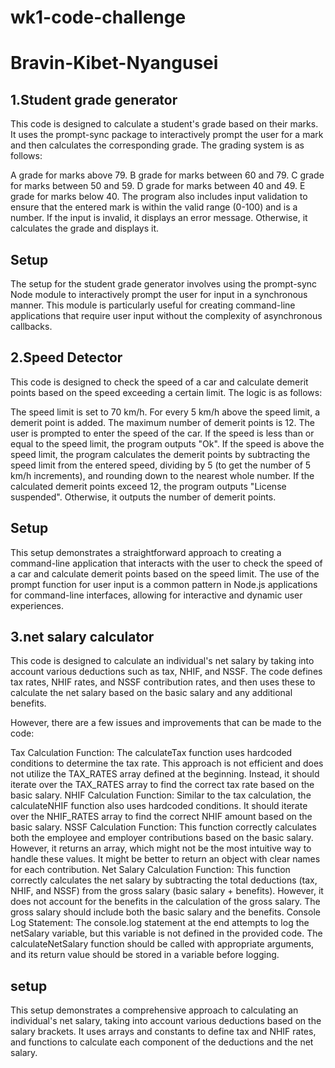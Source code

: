 # wk1-code-challenge
# Bravin-Kibet-Nyangusei
## 1.Student grade generator
This code is designed to calculate a student's grade based on their marks. It uses the prompt-sync package to interactively prompt the user for a mark and then calculates the corresponding grade. The grading system is as follows:

A grade for marks above 79.
B grade for marks between 60 and 79.
C grade for marks between 50 and 59.
D grade for marks between 40 and 49.
E grade for marks below 40.
The program also includes input validation to ensure that the entered mark is within the valid range (0-100) and is a number. If the input is invalid, it displays an error message. Otherwise, it calculates the grade and displays it.

## Setup
The setup for the student grade generator involves using the prompt-sync Node module to interactively prompt the user for input in a synchronous manner. This module is particularly useful for creating command-line applications that require user input without the complexity of asynchronous callbacks.

## 2.Speed Detector
This code is designed to check the speed of a car and calculate demerit points based on the speed exceeding a certain limit. The logic is as follows:

The speed limit is set to 70 km/h.
For every 5 km/h above the speed limit, a demerit point is added.
The maximum number of demerit points is 12.
The user is prompted to enter the speed of the car.
If the speed is less than or equal to the speed limit, the program outputs "Ok".
If the speed is above the speed limit, the program calculates the demerit points by subtracting the speed limit from the entered speed, dividing by 5 (to get the number of 5 km/h increments), and rounding down to the nearest whole number.
If the calculated demerit points exceed 12, the program outputs "License suspended".
Otherwise, it outputs the number of demerit points.

## Setup
This setup demonstrates a straightforward approach to creating a command-line application that interacts with the user to check the speed of a car and calculate demerit points based on the speed limit. The use of the prompt function for user input is a common pattern in Node.js applications for command-line interfaces, allowing for interactive and dynamic user experiences.

## 3.net salary calculator
This code is designed to calculate an individual's net salary by taking into account various deductions such as tax, NHIF, and NSSF. The code defines tax rates, NHIF rates, and NSSF contribution rates, and then uses these to calculate the net salary based on the basic salary and any additional benefits.

However, there are a few issues and improvements that can be made to the code:

Tax Calculation Function: The calculateTax function uses hardcoded conditions to determine the tax rate. This approach is not efficient and does not utilize the TAX_RATES array defined at the beginning. Instead, it should iterate over the TAX_RATES array to find the correct tax rate based on the basic salary.
NHIF Calculation Function: Similar to the tax calculation, the calculateNHIF function also uses hardcoded conditions. It should iterate over the NHIF_RATES array to find the correct NHIF amount based on the basic salary.
NSSF Calculation Function: This function correctly calculates both the employee and employer contributions based on the basic salary. However, it returns an array, which might not be the most intuitive way to handle these values. It might be better to return an object with clear names for each contribution.
Net Salary Calculation Function: This function correctly calculates the net salary by subtracting the total deductions (tax, NHIF, and NSSF) from the gross salary (basic salary + benefits). However, it does not account for the benefits in the calculation of the gross salary. The gross salary should include both the basic salary and the benefits.
Console Log Statement: The console.log statement at the end attempts to log the netSalary variable, but this variable is not defined in the provided code. The calculateNetSalary function should be called with appropriate arguments, and its return value should be stored in a variable before logging.

## setup
This setup demonstrates a comprehensive approach to calculating an individual's net salary, taking into account various deductions based on the salary brackets. It uses arrays and constants to define tax and NHIF rates, and functions to calculate each component of the deductions and the net salary.